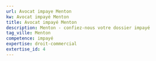 ```yaml
---
url: Avocat impaye Menton
kw: Avocat impayé Menton
title: Avocat impayé Menton
description: Menton - confiez-nous votre dossier impayé
tag_ville: Menton
competence: impayé
expertise: droit-commercial
extertise_id: 4
---
```

